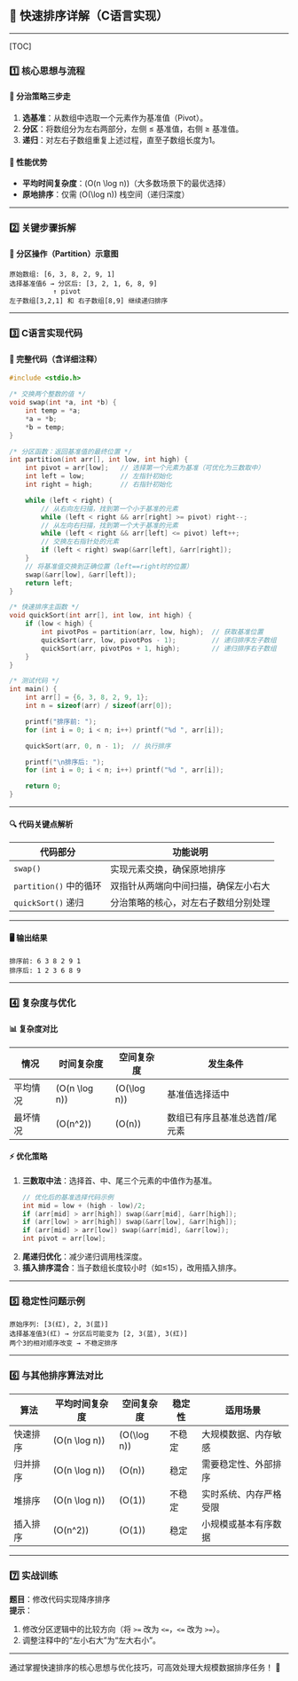 ## 🚀 快速排序详解（C语言实现）

---

[TOC]



### **1️⃣ 核心思想与流程**

#### 📌 分治策略三步走  
1. **选基准**：从数组中选取一个元素作为基准值（Pivot）。  
2. **分区**：将数组分为左右两部分，左侧 ≤ 基准值，右侧 ≥ 基准值。  
3. **递归**：对左右子数组重复上述过程，直至子数组长度为1。

#### 🎯 性能优势  
- **平均时间复杂度**：\(O(n \log n)\)（大多数场景下的最优选择）  
- **原地排序**：仅需 \(O(\log n)\) 栈空间（递归深度）

---

### **2️⃣ 关键步骤拆解**

#### 📌 分区操作（Partition）示意图  
```text
原始数组: [6, 3, 8, 2, 9, 1]  
选择基准值6 → 分区后: [3, 2, 1, 6, 8, 9]  
           ↑ pivot  
左子数组[3,2,1] 和 右子数组[8,9] 继续递归排序
```

---

### **3️⃣ C语言实现代码**

#### 📌 完整代码（含详细注释）  
```c
#include <stdio.h>

/* 交换两个整数的值 */
void swap(int *a, int *b) {
    int temp = *a;
    *a = *b;
    *b = temp;
}

/* 分区函数：返回基准值的最终位置 */
int partition(int arr[], int low, int high) {
    int pivot = arr[low];   // 选择第一个元素为基准（可优化为三数取中）
    int left = low;         // 左指针初始化
    int right = high;       // 右指针初始化

    while (left < right) {
        // 从右向左扫描，找到第一个小于基准的元素
        while (left < right && arr[right] >= pivot) right--;
        // 从左向右扫描，找到第一个大于基准的元素
        while (left < right && arr[left] <= pivot) left++;
        // 交换左右指针处的元素
        if (left < right) swap(&arr[left], &arr[right]);
    }
    // 将基准值交换到正确位置（left==right时的位置）
    swap(&arr[low], &arr[left]);
    return left;
}

/* 快速排序主函数 */
void quickSort(int arr[], int low, int high) {
    if (low < high) {
        int pivotPos = partition(arr, low, high);  // 获取基准位置
        quickSort(arr, low, pivotPos - 1);         // 递归排序左子数组
        quickSort(arr, pivotPos + 1, high);        // 递归排序右子数组
    }
}

/* 测试代码 */
int main() {
    int arr[] = {6, 3, 8, 2, 9, 1};
    int n = sizeof(arr) / sizeof(arr[0]);

    printf("排序前: ");
    for (int i = 0; i < n; i++) printf("%d ", arr[i]);

    quickSort(arr, 0, n - 1);  // 执行排序

    printf("\n排序后: ");
    for (int i = 0; i < n; i++) printf("%d ", arr[i]);

    return 0;
}
```

---

#### 🔍 代码关键点解析  
| 代码部分               | 功能说明                             |
| ---------------------- | ------------------------------------ |
| `swap()`               | 实现元素交换，确保原地排序           |
| `partition()` 中的循环 | 双指针从两端向中间扫描，确保左小右大 |
| `quickSort()` 递归     | 分治策略的核心，对左右子数组分别处理 |

---

#### 🖥️ 输出结果  
```text
排序前: 6 3 8 2 9 1 
排序后: 1 2 3 6 8 9 
```

---

### **4️⃣ 复杂度与优化**

#### 📊 复杂度对比  
| 情况     | 时间复杂度      | 空间复杂度    | 发生条件                      |
| -------- | --------------- | ------------- | ----------------------------- |
| 平均情况 | \(O(n \log n)\) | \(O(\log n)\) | 基准值选择适中                |
| 最坏情况 | \(O(n^2)\)      | \(O(n)\)      | 数组已有序且基准总选首/尾元素 |

#### ⚡ 优化策略  
1. **三数取中法**：选择首、中、尾三个元素的中值作为基准。  
   ```c
   // 优化后的基准选择代码示例
   int mid = low + (high - low)/2;
   if (arr[mid] > arr[high]) swap(&arr[mid], &arr[high]);
   if (arr[low] > arr[high]) swap(&arr[low], &arr[high]);
   if (arr[mid] > arr[low]) swap(&arr[mid], &arr[low]);
   int pivot = arr[low];
   ```
2. **尾递归优化**：减少递归调用栈深度。  
3. **插入排序混合**：当子数组长度较小时（如≤15），改用插入排序。

---

### **5️⃣ 稳定性问题示例**  
```text
原始序列: [3(红), 2, 3(蓝)]  
选择基准值3(红) → 分区后可能变为 [2, 3(蓝), 3(红)]  
两个3的相对顺序改变 → 不稳定排序
```

---

### **6️⃣ 与其他排序算法对比**  
| 算法     | 平均时间复杂度  | 空间复杂度    | 稳定性 | 适用场景               |
| -------- | --------------- | ------------- | ------ | ---------------------- |
| 快速排序 | \(O(n \log n)\) | \(O(\log n)\) | 不稳定 | 大规模数据、内存敏感   |
| 归并排序 | \(O(n \log n)\) | \(O(n)\)      | 稳定   | 需要稳定性、外部排序   |
| 堆排序   | \(O(n \log n)\) | \(O(1)\)      | 不稳定 | 实时系统、内存严格受限 |
| 插入排序 | \(O(n^2)\)      | \(O(1)\)      | 稳定   | 小规模或基本有序数据   |

---

### **7️⃣ 实战训练**  
**题目**：修改代码实现降序排序  
**提示**：  
1. 修改分区逻辑中的比较方向（将 `>=` 改为 `<=`，`<=` 改为 `>=`）。  
2. 调整注释中的“左小右大”为“左大右小”。

---

通过掌握快速排序的核心思想与优化技巧，可高效处理大规模数据排序任务！ 🚀